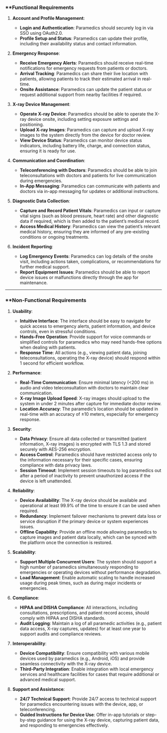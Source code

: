 ### **Functional Requirements

1. **Account and Profile Management**:
    
    - **Login and Authentication**: Paramedics should securely log in via SSO using OAuth2.0.
    - **Profile Setup and Status**: Paramedics can update their profile, including their availability status and contact information.
2. **Emergency Response**:
    
    - **Receive Emergency Alerts**: Paramedics should receive real-time notifications for emergency requests from patients or doctors.
    - **Arrival Tracking**: Paramedics can share their live location with patients, allowing patients to track their estimated arrival in real-time.
    - **Onsite Assistance**: Paramedics can update the patient status or request additional support from nearby facilities if required.
3. **X-ray Device Management**:
    
    - **Operate X-ray Device**: Paramedics should be able to operate the X-ray device onsite, including setting exposure settings and positioning.
    - **Upload X-ray Images**: Paramedics can capture and upload X-ray images to the system directly from the device for doctor review.
    - **View Device Status**: Paramedics can monitor device status indicators, including battery life, charge, and connection status, ensuring it is ready for use.
4. **Communication and Coordination**:
    
    - **Teleconferencing with Doctors**: Paramedics should be able to join teleconsultations with doctors and patients for live communication during emergencies.
    - **In-App Messaging**: Paramedics can communicate with patients and doctors via in-app messaging for updates or additional instructions.
5. **Diagnostic Data Collection**:
    
    - **Capture and Record Patient Vitals**: Paramedics can input or capture vital signs (such as blood pressure, heart rate) and other diagnostic data if required, which is then added to the patient’s medical record.
    - **Access Medical History**: Paramedics can view the patient’s relevant medical history, ensuring they are informed of any pre-existing conditions or ongoing treatments.
6. **Incident Reporting**:
    
    - **Log Emergency Events**: Paramedics can log details of the onsite visit, including actions taken, complications, or recommendations for further medical support.
    - **Report Equipment Issues**: Paramedics should be able to report device issues or malfunctions directly through the app for maintenance.

---

### **Non-Functional Requirements

1. **Usability**:
    
    - **Intuitive Interface**: The interface should be easy to navigate for quick access to emergency alerts, patient information, and device controls, even in stressful conditions.
    - **Hands-Free Operation**: Provide support for voice commands or simplified controls for paramedics who may need hands-free options when dealing with patients.
    - **Response Time**: All actions (e.g., viewing patient data, joining teleconsultations, operating the X-ray device) should respond within 1 second for efficient workflow.
2. **Performance**:
    
    - **Real-Time Communication**: Ensure minimal latency (<200 ms) in audio and video teleconsultation with doctors to maintain clear communication.
    - **X-ray Image Upload Speed**: X-ray images should upload to the system in under 2 minutes after capture for immediate doctor review.
    - **Location Accuracy**: The paramedic’s location should be updated in real-time with an accuracy of ±10 meters, especially for emergency response.
3. **Security**:
    
    - **Data Privacy**: Ensure all data collected or transmitted (patient information, X-ray images) is encrypted with TLS 1.3 and stored securely with AES-256 encryption.
    - **Access Control**: Paramedics should have restricted access only to the information necessary for their specific cases, ensuring compliance with data privacy laws.
    - **Session Timeout**: Implement session timeouts to log paramedics out after a period of inactivity to prevent unauthorized access if the device is left unattended.
4. **Reliability**:
    
    - **Device Availability**: The X-ray device should be available and operational at least 99.9% of the time to ensure it can be used when required.
    - **Redundancy**: Implement failover mechanisms to prevent data loss or service disruption if the primary device or system experiences issues.
    - **Offline Capability**: Provide an offline mode allowing paramedics to capture images and patient data locally, which can be synced with the platform once the connection is restored.
5. **Scalability**:
    
    - **Support Multiple Concurrent Users**: The system should support a high number of paramedics simultaneously responding to emergencies or operating devices without performance degradation.
    - **Load Management**: Enable automatic scaling to handle increased usage during peak times, such as during major incidents or emergencies.
6. **Compliance**:
    - **HIPAA and DISHA Compliance**: All interactions, including consultations, prescriptions, and patient record access, should comply with HIPAA and DISHA standards.
    - **Audit Logging**: Maintain a log of all paramedic activities (e.g., patient data access, X-ray captures, updates) for at least one year to support audits and compliance reviews.
7. **Interoperability**:
    
    - **Device Compatibility**: Ensure compatibility with various mobile devices used by paramedics (e.g., Android, iOS) and provide seamless connectivity with the X-ray device.
    - **Third-Party Integration**: Enable integration with local emergency services and healthcare facilities for cases that require additional or advanced medical support.
8. **Support and Assistance**:
    
    - **24/7 Technical Support**: Provide 24/7 access to technical support for paramedics encountering issues with the device, app, or teleconferencing.
    - **Guided Instructions for Device Use**: Offer in-app tutorials or step-by-step guidance for using the X-ray device, capturing patient data, and responding to emergencies effectively.